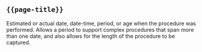 ## <code>{{page-title}}</code>
Estimated or actual date, date-time, period, or age when the procedure was performed. Allows a period to support complex procedures that span more than one date, and also allows for the length of the procedure to be captured.
